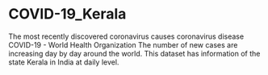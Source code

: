 # COVID-19_Kerala
The most recently discovered coronavirus causes coronavirus disease COVID-19 - World Health Organization  The number of new cases are increasing day by day around the world. This dataset has information of the state Kerala in  India at daily level.
